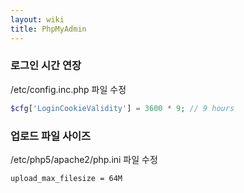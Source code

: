 ```yaml
---
layout: wiki
title: PhpMyAdmin
---
```


### 로그인 시간 연장
/etc/config.inc.php 파일 수정

```php
$cfg['LoginCookieValidity'] = 3600 * 9; // 9 hours
```

### 업로드 파일 사이즈
/etc/php5/apache2/php.ini 파일 수정

```
upload_max_filesize = 64M
```
